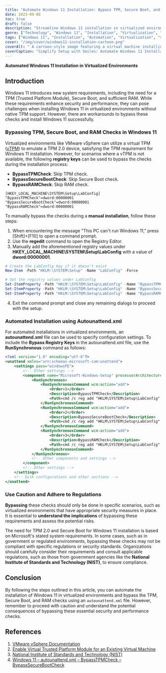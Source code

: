 ```yaml
---
title: "Automate Windows 11 Installation: Bypass TPM, Secure Boot, and RAM Checks"
date: 2023-09-08
toc: true
draft: false
description: "Streamline Windows 11 installation in virtualized environments by bypassing TPM, Secure Boot, and RAM checks using autounattend.xml and vTPM."
genre: ["Technology", "Windows 11", "Installation", "Virtualization", "Automation", "Registry Keys", "TPM Bypass", "Secure Boot Bypass", "RAM Bypass", "vTPM"]
tags: ["Windows 11", "Installation", "Automation", "Virtualization", "vTPM", "Registry Keys", "TPM Bypass", "Secure Boot Bypass", "RAM Bypass", "Autounattend.xml", "VMware vSphere", "Windows Setup", "Windows Preinstallation Environment", "Virtual Machine", "Windows Installation Workaround", "Registry Editor", "Microsoft-Windows-Setup", "System Requirements", "Windows Security", "Windows Performance", "Government Regulations", "NIST Compliance", "Microsoft", "Windows OS", "Bypassing Checks", "Windows Deployment", "Setup Automation", "Command Prompt", "Tech How-To", "Automated Windows 11 Installation", "vTPM Configuration in VMware vSphere", "Bypass Windows 11 Requirements"]
cover: "/img/cover/windows11-installation-cartoon.png"
coverAlt: " A cartoon-style image featuring a virtual machine installing Windows 11 in a virtualized environment with a smiling IT professional overseeing the process."
coverCaption: "Simplify Setup with Smiles: Automate Windows 11 Installation"
---
```


**Automated Windows 11 Installation in Virtualized Environments**

## **Introduction**

Windows 11 introduces new system requirements, including the need for a TPM (Trusted Platform Module), Secure Boot, and sufficient RAM. While these requirements enhance security and performance, they can pose challenges when installing Windows 11 in virtualized environments without native TPM support. However, there are workarounds to bypass these checks and install Windows 11 successfully.

### **Bypassing TPM, Secure Boot, and RAM Checks in Windows 11**

Virtualized environments like VMware vSphere can utilize a virtual TPM ([vTPM](https://simeononsecurity.com/guides/enable-virtual-trusted-platform-module-for-existing-virtual-machine/)) to emulate a TPM 2.0 device, satisfying the TPM requirement for Windows 11 installation. However, for scenarios where a vTPM is not available, the following **registry keys** can be used to bypass the checks during the installation process:

- **BypassTPMCheck**: Skip TPM check.
- **BypassSecureBootCheck**: Skip Secure Boot check.
- **BypassRAMCheck**: Skip RAM check.

```reg
[HKEY_LOCAL_MACHINE\SYSTEM\Setup\LabConfig]
"BypassTPMCheck"=dword:00000001
"BypassSecureBootCheck"=dword:00000001
"BypassRAMCheck"=dword:00000001
```

To manually bypass the checks during a **manual installation**, follow these steps:

1. When encountering the message "This PC can't run Windows 11," press [Shift]+[F10] to open a command prompt.
2. Use the **regedit** command to open the Registry Editor.
3. Manually add the aforementioned registry values under **HKEY_LOCAL_MACHINE\SYSTEM\Setup\LabConfig** with a value of **dword:00000001**.
```powershell
# Create the LabConfig key if it doesn't exist
New-Item -Path "HKLM:\SYSTEM\Setup" -Name "LabConfig" -Force

# Set the registry values under LabConfig
Set-ItemProperty -Path "HKLM:\SYSTEM\Setup\LabConfig" -Name "BypassTPMCheck" -Value 1 -Type DWord
Set-ItemProperty -Path "HKLM:\SYSTEM\Setup\LabConfig" -Name "BypassSecureBootCheck" -Value 1 -Type DWord
Set-ItemProperty -Path "HKLM:\SYSTEM\Setup\LabConfig" -Name "BypassRAMCheck" -Value 1 -Type DWord
```
4. Exit the command prompt and close any remaining dialogs to proceed with the setup.

### **Automated Installation using Autounattend.xml**

For automated installations in virtualized environments, an **autounattend.xml** file can be used to specify configuration settings. To include the **Bypass Registry Keys** in the autounattend.xml file, use the **RunSynchronous** command as follows:

```xml
<?xml version="1.0" encoding="utf-8"?>
<unattend xmlns="urn:schemas-microsoft-com:unattend">
    <settings pass="windowsPE">
        <!-- Other settings -->
        <component name="Microsoft-Windows-Setup" processorArchitecture="amd64" publicKeyToken="31bf3856ad364e35" language="neutral" versionScope="nonSxS" xmlns:wcm="http://schemas.microsoft.com/WMIConfig/2002/State" xmlns:xsi="http://www.w3.org/2001/XMLSchema-instance">            
            <RunSynchronous>
                <RunSynchronousCommand wcm:action="add">
                    <Order>1</Order>
                    <Description>BypassTPMCheck</Description>
                    <Path>cmd /c reg add "HKLM\SYSTEM\Setup\LabConfig" /v "BypassTPMCheck" /t REG_DWORD /d 1</Path>
                </RunSynchronousCommand>
                <RunSynchronousCommand wcm:action="add">
                    <Order>2</Order>
                    <Description>BypassSecureBootCheck</Description>
                    <Path>cmd /c reg add "HKLM\SYSTEM\Setup\LabConfig" /v "BypassSecureBootCheck" /t REG_DWORD /d 1</Path>
                </RunSynchronousCommand>
                <RunSynchronousCommand wcm:action="add">
                    <Order>3</Order>
                    <Description>BypassRAMCheck</Description>
                    <Path>cmd /c reg add "HKLM\SYSTEM\Setup\LabConfig" /v "BypassRAMCheck" /t REG_DWORD /d 1</Path>
                </RunSynchronousCommand>
            </RunSynchronous>
            <!-- Other components and settings -->
        </component>
        <!-- Other settings -->
    </settings>
    <!-- Disk configurations and other sections -->
</unattend>
```

### **Use Caution and Adhere to Regulations**

**Bypassing** these checks should only be done in specific scenarios, such as virtualized environments that have appropriate security measures in place. It is essential to **understand the implications** of bypassing these requirements and assess the potential risks.

The need for TPM 2.0 and Secure Boot for Windows 11 installation is based on Microsoft's stated system requirements. In some cases, such as in government or regulated environments, bypassing these checks may not be compliant with specific regulations or security standards. Organizations should carefully consider their requirements and consult applicable regulations, such as those from government agencies like the **National Institute of Standards and Technology (NIST)**, to ensure compliance.



## **Conclusion**

By following the steps outlined in this article, you can automate the installation of Windows 11 in virtualized environments and bypass the TPM, Secure Boot, and RAM checks using an `autounattend.xml` file. However, remember to proceed with caution and understand the potential consequences of bypassing these essential security and performance checks.

## **References**

1. [VMware vSphere Documentation](https://docs.vmware.com/en/VMware-vSphere/index.html)
2. [Enable Virtual Trusted Platform Module for an Existing Virtual Machine](https://docs.vmware.com/en/VMware-vSphere/7.0/com.vmware.vsphere.vm_admin.doc/GUID-4DBF65A4-4BA0-4667-9725-AE9F047DE00A.html)
3. [National Institute of Standards and Technology (NIST)](https://www.nist.gov/)
4. [Windows 11 – autounattend.xml – BypassTPMCheck – BypassSecureBootCheck](https://iamroot.it/2021/10/06/windows-11-autounattend-xml-bypasstpmcheck-bypasssecurebootcheck/)
